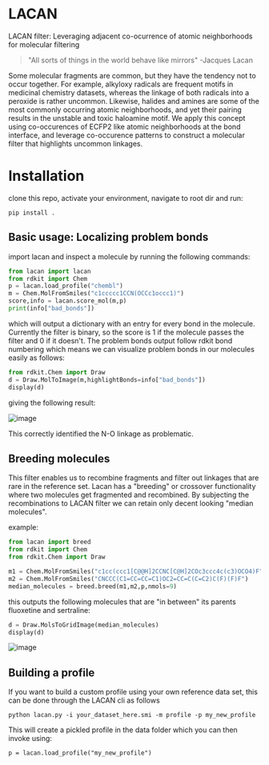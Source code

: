 # LACAN
LACAN filter: Leveraging adjacent co-ocurrence of atomic neighborhoods for molecular filtering

> "All sorts of things in the world behave like mirrors"
> -Jacques Lacan

Some molecular fragments are common, but they have the tendency not to occur together. For example, alkyloxy radicals are frequent motifs in medicinal chemistry datasets, whereas the linkage of both radicals into a peroxide is rather uncommon. Likewise, halides and amines are some of the most commonly occurring atomic neighborhoods, and yet their pairing results in the unstable and toxic haloamine motif. We apply this concept using co-occurences of ECFP2 like atomic neighborhoods at the bond interface, and leverage co-occurence patterns to construct a molecular filter that highlights uncommon linkages.

# Installation

clone this repo, activate your environment, navigate to root dir and run:

```
pip install .
```

## Basic usage: Localizing problem bonds

import lacan and inspect a molecule by running the following commands:

```python
from lacan import lacan
from rdkit import Chem
p = lacan.load_profile("chembl")
m = Chem.MolFromSmiles("c1ccccc1CCN(OCCc1occc1)")
score,info = lacan.score_mol(m,p)
print(info["bad_bonds"])
```

which will output a dictionary with an entry for every bond in the molecule. Currently the filter is binary, so the score is 1 if the molecule passes the filter and 0 if it doesn't. The problem bonds output
follow rdkit bond numbering which means we can visualize problem bonds in our
molecules easily as follows:

```python
from rdkit.Chem import Draw
d = Draw.MolToImage(m,highlightBonds=info["bad_bonds"])
display(d)
```

giving the following result:

![image](https://github.com/user-attachments/assets/5758aace-c6aa-4aaf-a04a-a58a31fe48af)


This correctly identified the N-O linkage as problematic.

## Breeding molecules

This filter enables us to recombine fragments and filter out linkages that are rare in the reference set. Lacan has a "breeding" or crossover functionality where two molecules get fragmented and recombined. By subjecting the recombinations to LACAN filter we can retain only decent looking "median molecules".

example:
```python
from lacan import breed
from rdkit import Chem
from rdkit.Chem import Draw

m1 = Chem.MolFromSmiles("c1cc(ccc1[C@@H]2CCNC[C@H]2COc3ccc4c(c3)OCO4)F")
m2 = Chem.MolFromSmiles("CNCCC(C1=CC=CC=C1)OC2=CC=C(C=C2)C(F)(F)F")
median_molecules = breed.breed(m1,m2,p,nmols=9)
```

this outputs the following molecules that are "in between" its parents fluoxetine and sertraline:
```python
d = Draw.MolsToGridImage(median_molecules)
display(d)
```
![image](https://github.com/user-attachments/assets/c6b6f37f-5537-4588-90f3-9c52aaf5bee1)

## Building a profile

If you want to build a custom profile using your own reference data set, this can be done through the LACAN cli as follows

`python lacan.py -i your_dataset_here.smi -m profile -p my_new_profile`

This will create a pickled profile in the data folder which you can then invoke using:

`p = lacan.load_profile("my_new_profile")`
